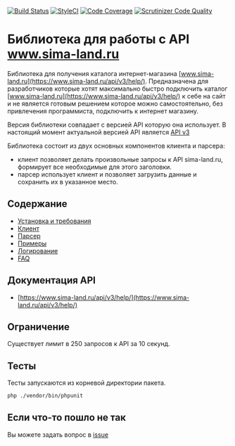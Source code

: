 [![Build Status](https://travis-ci.org/sima-land/api-php-client.svg?branch=master)](https://travis-ci.org/sima-land/api-php-client)
[![StyleCI](https://styleci.io/repos/65816741/shield)](https://styleci.io/repos/65816741)
[![Code Coverage](https://scrutinizer-ci.com/g/sima-land/api-php-client/badges/coverage.png?b=master)](https://scrutinizer-ci.com/g/sima-land/api-php-client/?branch=master)
[![Scrutinizer Code Quality](https://scrutinizer-ci.com/g/sima-land/api-php-client/badges/quality-score.png?b=master)](https://scrutinizer-ci.com/g/sima-land/api-php-client/?branch=master)

# Библиотека для работы с API www.sima-land.ru

Библиотека для получения каталога интернет-магазина [www.sima-land.ru](https://www.sima-land.ru/api/v3/help/).
Предназначена для разработчиков которые хотят максимально быстро
подключить каталог [www.sima-land.ru](https://www.sima-land.ru/api/v3/help/) к себе на сайт и 
не является готовым решением которое можно самостоятельно, без привлечения программиста, 
подключить к интернет магазину.

Версия библиотеки совпадает с версией API которую она использует. В настоящий момент
актуальной версией API является [API v3](https://www.sima-land.ru/api/v3/help/)

Библиотека состоит из двух основных компонентов клиента и парсера:

- клиент позволяет делать произвольные запросы к API sima-land.ru, формирует все необходимые для этого заголовки.
- парсер использует клиент и позволяет загрузить данные и сохранить их в указанное место.

## Содержание

- [Установка и требования](doc/requirements.md)
- [Клиент](doc/client.md)
- [Парсер](doc/parser.md)
- [Примеры](doc/example.md)
- [Логирование](doc/logger.md)
- [FAQ](doc/FAQ.md)

## Документация API

* [https://www.sima-land.ru/api/v3/help/](https://www.sima-land.ru/api/v3/help/)

## Ограничение

Существует лимит в 250 запросов к API за 10 секунд.

## Тесты

Тесты запускаются из корневой директории пакета.

```sh
php ./vendor/bin/phpunit
```

## Если что-то пошло не так

Вы можете задать вопрос в [issue](https://github.com/sima-land/api-php-client/issues)

